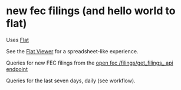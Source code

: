 # new fec filings (and hello world to flat)

Uses [Flat](https://github.com/githubocto/flat)

See the [Flat Viewer](https://flatgithub.com/sblack4/flat-githubocto-hello-world?filename=results-data.json)
for a spreadsheet-like experience. 


Queries for new FEC filings from the [open fec /filings/get_filings_ api endpoint](https://api.open.fec.gov/developers/#/filings/get_filings_)

Queries for the last seven days, daily (see workflow).
